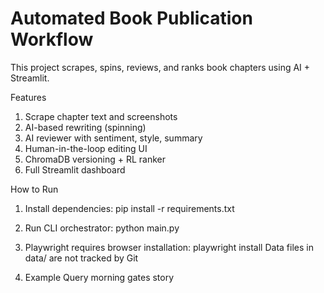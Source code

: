 # Automated Book Publication Workflow

This project scrapes, spins, reviews, and ranks book chapters using AI + Streamlit.

Features
1. Scrape chapter text and screenshots  
2. AI-based rewriting (spinning)  
3. AI reviewer with sentiment, style, summary  
4. Human-in-the-loop editing UI  
5. ChromaDB versioning + RL ranker  
6. Full Streamlit dashboard  

How to Run

1. Install dependencies:
pip install -r requirements.txt

2. Run CLI orchestrator:
python main.py

3. Playwright requires browser installation:
playwright install
Data files in data/ are not tracked by Git

4. Example Query 
morning gates story


